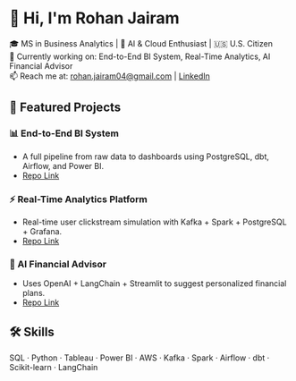 # 👋 Hi, I'm Rohan Jairam

🎓 MS in Business Analytics | 🧠 AI & Cloud Enthusiast | 🇺🇸 U.S. Citizen  
🔭 Currently working on: End-to-End BI System, Real-Time Analytics, AI Financial Advisor  
📫 Reach me at: rohan.jairam04@gmail.com | [LinkedIn](https://linkedin.com/in/rohanjairam)

## 📌 Featured Projects

### 📊 End-to-End BI System
- A full pipeline from raw data to dashboards using PostgreSQL, dbt, Airflow, and Power BI.
- [Repo Link](https://github.com/rohanj12/bi-ecommerce-analytics-pipeline)

### ⚡ Real-Time Analytics Platform
- Real-time user clickstream simulation with Kafka + Spark + PostgreSQL + Grafana.
- [Repo Link](https://github.com/rohanj12/real-time-clickstream-analytics)

### 🤖 AI Financial Advisor
- Uses OpenAI + LangChain + Streamlit to suggest personalized financial plans.
- [Repo Link](https://github.com/rohanj12/ai-financial-advisor)

## 🛠️ Skills
SQL · Python · Tableau · Power BI · AWS · Kafka · Spark · Airflow · dbt · Scikit-learn · LangChain

<!--
**rohanj12/rohanj12** is a ✨ _special_ ✨ repository because its `README.md` (this file) appears on your GitHub profile.

Here are some ideas to get you started:

- 🔭 I’m currently working on ...
- 🌱 I’m currently learning ...
- 👯 I’m looking to collaborate on ...
- 🤔 I’m looking for help with ...
- 💬 Ask me about ...
- 📫 How to reach me: ...
- 😄 Pronouns: ...
- ⚡ Fun fact: ...
-->
